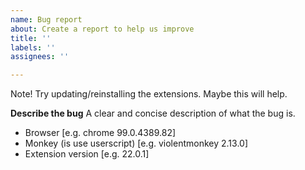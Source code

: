 ```yaml
---
name: Bug report
about: Create a report to help us improve
title: ''
labels: ''
assignees: ''

---
```


Note! Try updating/reinstalling the extensions. Maybe this will help.

**Describe the bug**
A clear and concise description of what the bug is.

 - Browser [e.g. chrome  99.0.4389.82]
 - Monkey (is use userscript) [e.g. violentmonkey 2.13.0]
 - Extension version [e.g. 22.0.1]
